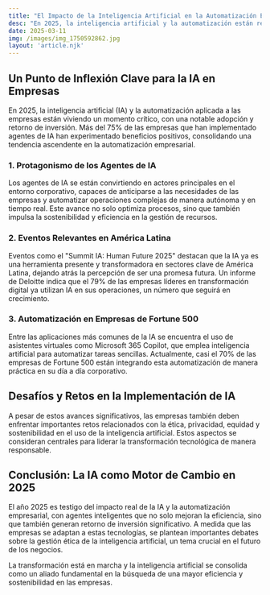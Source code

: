 ```yaml
---
title: "El Impacto de la Inteligencia Artificial en la Automatización Empresarial en 2025"
desc: "En 2025, la inteligencia artificial y la automatización están revolucionando las empresas con un crecimiento notable en adopción y retorno de inversión. Este artículo analiza cómo estos avances transforman la eficiencia y generan debates éticos."
date: 2025-03-11
img: /images/img_1750592862.jpg
layout: 'article.njk'
---
```


<h2>Un Punto de Inflexión Clave para la IA en Empresas</h2>
<p>En 2025, la inteligencia artificial (IA) y la automatización aplicada a las empresas están viviendo un momento crítico, con una notable adopción y retorno de inversión. Más del 75% de las empresas que han implementado agentes de IA han experimentado beneficios positivos, consolidando una tendencia ascendente en la automatización empresarial.</p>

<h3>1. Protagonismo de los Agentes de IA</h3>
<p>Los agentes de IA se están convirtiendo en actores principales en el entorno corporativo, capaces de anticiparse a las necesidades de las empresas y automatizar operaciones complejas de manera autónoma y en tiempo real. Este avance no solo optimiza procesos, sino que también impulsa la sostenibilidad y eficiencia en la gestión de recursos.</p>

<h3>2. Eventos Relevantes en América Latina</h3>
<p>Eventos como el "Summit IA: Human Future 2025" destacan que la IA ya es una herramienta presente y transformadora en sectores clave de América Latina, dejando atrás la percepción de ser una promesa futura. Un informe de Deloitte indica que el 79% de las empresas líderes en transformación digital ya utilizan IA en sus operaciones, un número que seguirá en crecimiento.</p>

<h3>3. Automatización en Empresas de Fortune 500</h3>
<p>Entre las aplicaciones más comunes de la IA se encuentra el uso de asistentes virtuales como Microsoft 365 Copilot, que emplea inteligencia artificial para automatizar tareas sencillas. Actualmente, casi el 70% de las empresas de Fortune 500 están integrando esta automatización de manera práctica en su día a día corporativo.</p>

<h2>Desafíos y Retos en la Implementación de IA</h2>
<p>A pesar de estos avances significativos, las empresas también deben enfrentar importantes retos relacionados con la ética, privacidad, equidad y sostenibilidad en el uso de la inteligencia artificial. Estos aspectos se consideran centrales para liderar la transformación tecnológica de manera responsable.</p>

<h2>Conclusión: La IA como Motor de Cambio en 2025</h2>
<p>El año 2025 es testigo del impacto real de la IA y la automatización empresarial, con agentes inteligentes que no solo mejoran la eficiencia, sino que también generan retorno de inversión significativo. A medida que las empresas se adaptan a estas tecnologías, se plantean importantes debates sobre la gestión ética de la inteligencia artificial, un tema crucial en el futuro de los negocios.</p>

<p>La transformación está en marcha y la inteligencia artificial se consolida como un aliado fundamental en la búsqueda de una mayor eficiencia y sostenibilidad en las empresas.</p>